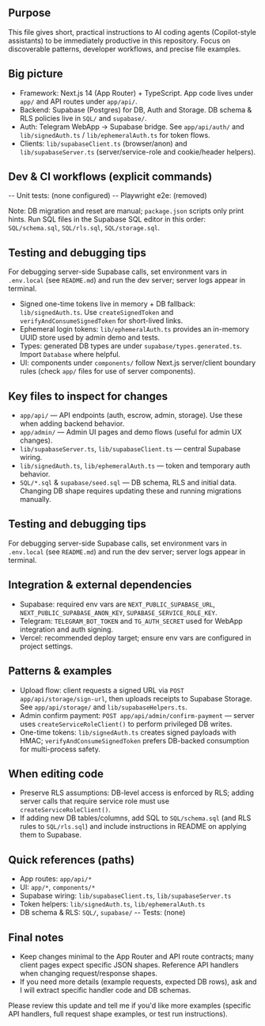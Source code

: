 
## Purpose
This file gives short, practical instructions to AI coding agents (Copilot-style assistants) to be immediately productive in this repository. Focus on discoverable patterns, developer workflows, and precise file examples.

## Big picture
- Framework: Next.js 14 (App Router) + TypeScript. App code lives under `app/` and API routes under `app/api/`.
- Backend: Supabase (Postgres) for DB, Auth and Storage. DB schema & RLS policies live in `SQL/` and `supabase/`.
- Auth: Telegram WebApp → Supabase bridge. See `app/api/auth/` and `lib/signedAuth.ts` / `lib/ephemeralAuth.ts` for token flows.
- Clients: `lib/supabaseClient.ts` (browser/anon) and `lib/supabaseServer.ts` (server/service-role and cookie/header helpers).

## Dev & CI workflows (explicit commands)
-- Unit tests: (none configured)
-- Playwright e2e: (removed)

Note: DB migration and reset are manual; `package.json` scripts only print hints. Run SQL files in the Supabase SQL editor in this order: `SQL/schema.sql`, `SQL/rls.sql`, `SQL/storage.sql`.
## Testing and debugging tips
For debugging server-side Supabase calls, set environment vars in `.env.local` (see `README.md`) and run the dev server; server logs appear in terminal.
- Signed one-time tokens live in memory + DB fallback: `lib/signedAuth.ts`. Use `createSignedToken` and `verifyAndConsumeSignedToken` for short-lived links.
- Ephemeral login tokens: `lib/ephemeralAuth.ts` provides an in-memory UUID store used by admin demo and tests.
- Types: generated DB types are under `supabase/types.generated.ts`. Import `Database` where helpful.
- UI: components under `components/` follow Next.js server/client boundary rules (check `app/` files for use of server components).

## Key files to inspect for changes
- `app/api/` — API endpoints (auth, escrow, admin, storage). Use these when adding backend behavior.
- `app/admin/` — Admin UI pages and demo flows (useful for admin UX changes).
- `lib/supabaseServer.ts`, `lib/supabaseClient.ts` — central Supabase wiring.
- `lib/signedAuth.ts`, `lib/ephemeralAuth.ts` — token and temporary auth behavior.
- `SQL/*.sql` & `supabase/seed.sql` — DB schema, RLS and initial data. Changing DB shape requires updating these and running migrations manually.

## Testing and debugging tips
For debugging server-side Supabase calls, set environment vars in `.env.local` (see `README.md`) and run the dev server; server logs appear in terminal.

## Integration & external dependencies
- Supabase: required env vars are `NEXT_PUBLIC_SUPABASE_URL`, `NEXT_PUBLIC_SUPABASE_ANON_KEY`, `SUPABASE_SERVICE_ROLE_KEY`.
- Telegram: `TELEGRAM_BOT_TOKEN` and `TG_AUTH_SECRET` used for WebApp integration and auth signing.
- Vercel: recommended deploy target; ensure env vars are configured in project settings.

## Patterns & examples
- Upload flow: client requests a signed URL via `POST app/api/storage/sign-url`, then uploads receipts to Supabase Storage. See `app/api/storage/` and `lib/supabaseHelpers.ts`.
- Admin confirm payment: `POST app/api/admin/confirm-payment` — server uses `createServiceRoleClient()` to perform privileged DB writes.
- One-time tokens: `lib/signedAuth.ts` creates signed payloads with HMAC; `verifyAndConsumeSignedToken` prefers DB-backed consumption for multi-process safety.

## When editing code
- Preserve RLS assumptions: DB-level access is enforced by RLS; adding server calls that require service role must use `createServiceRoleClient()`.
- If adding new DB tables/columns, add SQL to `SQL/schema.sql` (and RLS rules to `SQL/rls.sql`) and include instructions in README on applying them to Supabase.

## Quick references (paths)
- App routes: `app/api/*`
- UI: `app/*`, `components/*`
- Supabase wiring: `lib/supabaseClient.ts`, `lib/supabaseServer.ts`
- Token helpers: `lib/signedAuth.ts`, `lib/ephemeralAuth.ts`
- DB schema & RLS: `SQL/`, `supabase/`
-- Tests: (none)

## Final notes
- Keep changes minimal to the App Router and API route contracts; many client pages expect specific JSON shapes. Reference API handlers when changing request/response shapes.
- If you need more details (example requests, expected DB rows), ask and I will extract specific handler code and DB schemas.

Please review this update and tell me if you'd like more examples (specific API handlers, full request shape examples, or test run instructions).
